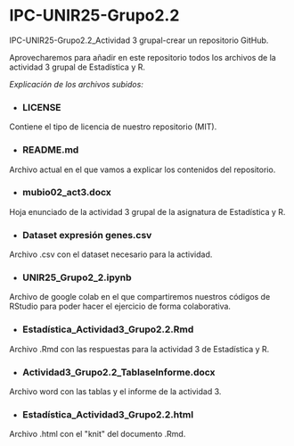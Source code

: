 # IPC-UNIR25-Grupo2.2
IPC-UNIR25-Grupo2.2_Actividad 3 grupal-crear un repositorio GitHub. 

Aprovecharemos para añadir en este repositorio todos los archivos de la actividad 3 grupal de Estadística y R.

*Explicación de los archivos subidos:*

- ### LICENSE
  
Contiene el tipo de licencia de nuestro repositorio (MIT).

- ### README.md
  
Archivo actual en el que vamos a explicar los contenidos del repositorio.

- ### mubio02_act3.docx
  
Hoja enunciado de la actividad 3 grupal de la asignatura de Estadística y R.

- ### Dataset expresión genes.csv
  
Archivo .csv con el dataset necesario para la actividad.

- ### UNIR25_Grupo2_2.ipynb
  
Archivo de google colab en el que compartiremos nuestros códigos de RStudio para poder hacer el ejercicio de forma colaborativa.

- ### Estadística_Actividad3_Grupo2.2.Rmd
  
Archivo .Rmd con las respuestas para la actividad 3 de Estadística y R.

- ### Actividad3_Grupo2.2_TablaseInforme.docx

Archivo word con las tablas y el informe de la actividad 3.

- ### Estadística_Actividad3_Grupo2.2.html

Archivo .html con el "knit" del documento .Rmd.
